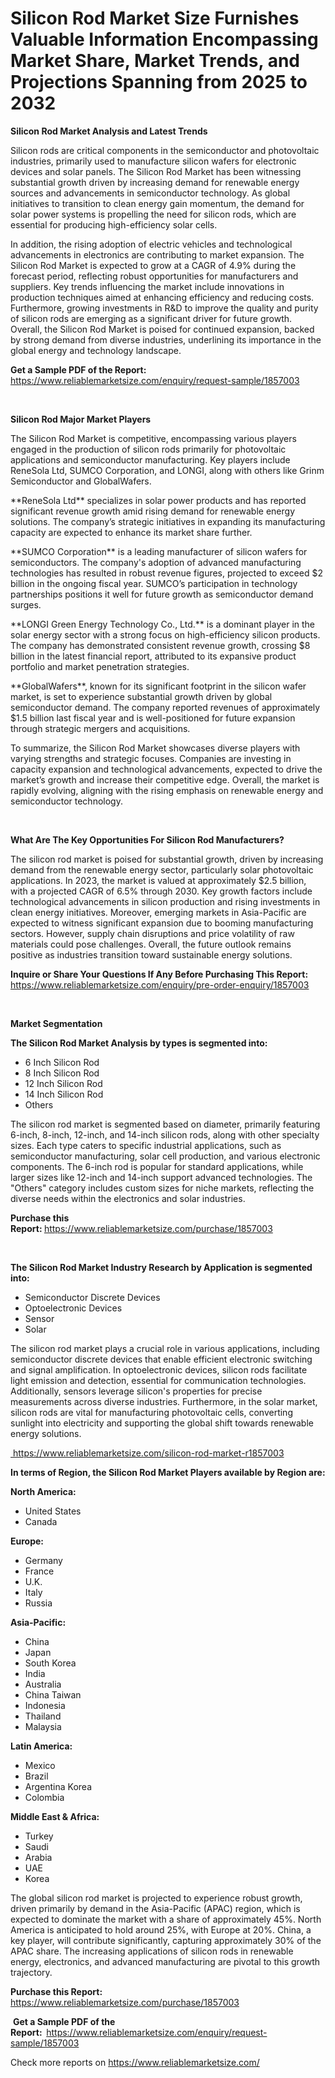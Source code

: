 <p><h1>Silicon Rod Market Size Furnishes Valuable Information Encompassing Market Share, Market Trends, and Projections Spanning from 2025 to 2032</h1></p><p><strong>Silicon Rod Market Analysis and Latest Trends</strong></p>
<p><p>Silicon rods are critical components in the semiconductor and photovoltaic industries, primarily used to manufacture silicon wafers for electronic devices and solar panels. The Silicon Rod Market has been witnessing substantial growth driven by increasing demand for renewable energy sources and advancements in semiconductor technology. As global initiatives to transition to clean energy gain momentum, the demand for solar power systems is propelling the need for silicon rods, which are essential for producing high-efficiency solar cells. </p><p>In addition, the rising adoption of electric vehicles and technological advancements in electronics are contributing to market expansion. The Silicon Rod Market is expected to grow at a CAGR of 4.9% during the forecast period, reflecting robust opportunities for manufacturers and suppliers. Key trends influencing the market include innovations in production techniques aimed at enhancing efficiency and reducing costs. Furthermore, growing investments in R&D to improve the quality and purity of silicon rods are emerging as a significant driver for future growth. Overall, the Silicon Rod Market is poised for continued expansion, backed by strong demand from diverse industries, underlining its importance in the global energy and technology landscape.</p></p>
<p><strong>Get a Sample PDF of the Report:&nbsp;</strong> <a href="https://www.reliablemarketsize.com/enquiry/request-sample/1857003?utm_campaign=2334&utm_medium=2&utm_source=Github&utm_content=ia&utm_term=01042025&utm_id=silicon-rod">https://www.reliablemarketsize.com/enquiry/request-sample/1857003</a></p>
<p>&nbsp;</p>
<p><strong>Silicon Rod Major Market Players</strong></p>
<p><p>The Silicon Rod Market is competitive, encompassing various players engaged in the production of silicon rods primarily for photovoltaic applications and semiconductor manufacturing. Key players include ReneSola Ltd, SUMCO Corporation, and LONGI, along with others like Grinm Semiconductor and GlobalWafers.</p><p>**ReneSola Ltd** specializes in solar power products and has reported significant revenue growth amid rising demand for renewable energy solutions. The company’s strategic initiatives in expanding its manufacturing capacity are expected to enhance its market share further.</p><p>**SUMCO Corporation** is a leading manufacturer of silicon wafers for semiconductors. The company's adoption of advanced manufacturing technologies has resulted in robust revenue figures, projected to exceed $2 billion in the ongoing fiscal year. SUMCO’s participation in technology partnerships positions it well for future growth as semiconductor demand surges.</p><p>**LONGI Green Energy Technology Co., Ltd.** is a dominant player in the solar energy sector with a strong focus on high-efficiency silicon products. The company has demonstrated consistent revenue growth, crossing $8 billion in the latest financial report, attributed to its expansive product portfolio and market penetration strategies.</p><p>**GlobalWafers**, known for its significant footprint in the silicon wafer market, is set to experience substantial growth driven by global semiconductor demand. The company reported revenues of approximately $1.5 billion last fiscal year and is well-positioned for future expansion through strategic mergers and acquisitions.</p><p>To summarize, the Silicon Rod Market showcases diverse players with varying strengths and strategic focuses. Companies are investing in capacity expansion and technological advancements, expected to drive the market’s growth and increase their competitive edge. Overall, the market is rapidly evolving, aligning with the rising emphasis on renewable energy and semiconductor technology.</p></p>
<p>&nbsp;</p>
<p><strong>What Are The Key Opportunities For Silicon Rod Manufacturers?</strong></p>
<p><p>The silicon rod market is poised for substantial growth, driven by increasing demand from the renewable energy sector, particularly solar photovoltaic applications. In 2023, the market is valued at approximately $2.5 billion, with a projected CAGR of 6.5% through 2030. Key growth factors include technological advancements in silicon production and rising investments in clean energy initiatives. Moreover, emerging markets in Asia-Pacific are expected to witness significant expansion due to booming manufacturing sectors. However, supply chain disruptions and price volatility of raw materials could pose challenges. Overall, the future outlook remains positive as industries transition toward sustainable energy solutions.</p></p>
<p><strong>Inquire or Share Your Questions If Any Before Purchasing This Report:</strong> <a href="https://www.reliablemarketsize.com/enquiry/pre-order-enquiry/1857003?utm_campaign=2334&utm_medium=2&utm_source=Github&utm_content=ia&utm_term=01042025&utm_id=silicon-rod">https://www.reliablemarketsize.com/enquiry/pre-order-enquiry/1857003</a></p>
<p>&nbsp;</p>
<p><strong>Market Segmentation</strong></p>
<p><strong>The Silicon Rod Market Analysis by types is segmented into:</strong></p>
<p><ul><li>6 Inch Silicon Rod</li><li>8 Inch Silicon Rod</li><li>12 Inch Silicon Rod</li><li>14 Inch Silicon Rod</li><li>Others</li></ul></p>
<p><p>The silicon rod market is segmented based on diameter, primarily featuring 6-inch, 8-inch, 12-inch, and 14-inch silicon rods, along with other specialty sizes. Each type caters to specific industrial applications, such as semiconductor manufacturing, solar cell production, and various electronic components. The 6-inch rod is popular for standard applications, while larger sizes like 12-inch and 14-inch support advanced technologies. The "Others" category includes custom sizes for niche markets, reflecting the diverse needs within the electronics and solar industries.</p></p>
<p><strong>Purchase this Report:&nbsp;</strong><a href="https://www.reliablemarketsize.com/purchase/1857003?utm_campaign=2334&utm_medium=2&utm_source=Github&utm_content=ia&utm_term=01042025&utm_id=silicon-rod">https://www.reliablemarketsize.com/purchase/1857003</a></p>
<p>&nbsp;</p>
<p><strong>The Silicon Rod Market Industry Research by Application is segmented into:</strong></p>
<p><ul><li>Semiconductor Discrete Devices</li><li>Optoelectronic Devices</li><li>Sensor</li><li>Solar</li></ul></p>
<p><p>The silicon rod market plays a crucial role in various applications, including semiconductor discrete devices that enable efficient electronic switching and signal amplification. In optoelectronic devices, silicon rods facilitate light emission and detection, essential for communication technologies. Additionally, sensors leverage silicon's properties for precise measurements across diverse industries. Furthermore, in the solar market, silicon rods are vital for manufacturing photovoltaic cells, converting sunlight into electricity and supporting the global shift towards renewable energy solutions.</p></p>
<p><a href="https://www.reliablemarketsize.com/silicon-rod-market-r1857003?utm_campaign=2334&utm_medium=2&utm_source=Github&utm_content=ia&utm_term=01042025&utm_id=silicon-rod">&nbsp;https://www.reliablemarketsize.com/silicon-rod-market-r1857003</a></p>
<p><strong>In terms of Region, the Silicon Rod Market Players available by Region are:</strong></p>
<p>
    <p> <strong> North America: </strong>
        <ul>
            <li>United States</li>
            <li>Canada</li>
        </ul>
        </p> 
    <p> <strong> Europe: </strong>
        <ul>
            <li>Germany</li>
            <li>France</li>
            <li>U.K.</li>
            <li>Italy</li>
            <li>Russia</li>
        </ul>
        </p> 
    <p> <strong> Asia-Pacific: </strong>
        <ul>
            <li>China</li>
            <li>Japan</li>
            <li>South Korea</li>
            <li>India</li>
            <li>Australia</li>
            <li>China Taiwan</li>
            <li>Indonesia</li>
            <li>Thailand</li>
            <li>Malaysia</li>
        </ul>
        </p> 
    <p> <strong> Latin America: </strong>
        <ul>
            <li>Mexico</li>
            <li>Brazil</li>
            <li>Argentina Korea</li>
            <li>Colombia</li>
        </ul>
        </p> 
    <p> <strong> Middle East & Africa: </strong>
        <ul>
            <li>Turkey</li>
            <li>Saudi</li>
            <li>Arabia</li>
            <li>UAE</li>
            <li>Korea</li>
        </ul>
    </p>
    </p>
<p><p>The global silicon rod market is projected to experience robust growth, driven primarily by demand in the Asia-Pacific (APAC) region, which is expected to dominate the market with a share of approximately 45%. North America is anticipated to hold around 25%, with Europe at 20%. China, a key player, will contribute significantly, capturing approximately 30% of the APAC share. The increasing applications of silicon rods in renewable energy, electronics, and advanced manufacturing are pivotal to this growth trajectory.</p></p>
<p><strong>Purchase this Report: </strong><a href="https://www.reliablemarketsize.com/purchase/1857003?utm_campaign=2334&utm_medium=2&utm_source=Github&utm_content=ia&utm_term=01042025&utm_id=silicon-rod">https://www.reliablemarketsize.com/purchase/1857003</a></p>
<p>&nbsp;<strong>Get a Sample PDF of the Report:&nbsp;&nbsp;</strong><a href="https://www.reliablemarketsize.com/enquiry/request-sample/1857003?utm_campaign=2334&utm_medium=2&utm_source=Github&utm_content=ia&utm_term=01042025&utm_id=silicon-rod">https://www.reliablemarketsize.com/enquiry/request-sample/1857003</a></p>
<p><strong></strong></p>
<p>Check more reports on <a href="https://www.reliablemarketsize.com/?utm_campaign=2334&utm_medium=2&utm_source=Github&utm_content=ia&utm_term=01042025&utm_id=silicon-rod">https://www.reliablemarketsize.com/</a></p>